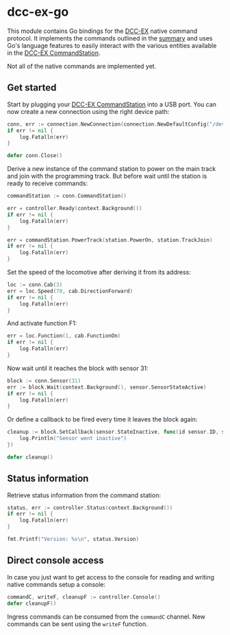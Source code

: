 # dcc-ex-go

This module contains Go bindings for the [DCC-EX](https://dcc-ex.com) native command protocol.
It implements the commands outlined in the [summary](https://dcc-ex.com/reference/software/command-summary-consolidated.html) and
uses Go's language features to easily interact with the various entities available in the [DCC-EX CommandStation](https://dcc-ex.com/ex-commandstation/index.html).

Not all of the native commands are implemented yet.

## Get started

Start by plugging your [DCC-EX CommandStation](https://dcc-ex.com/ex-commandstation/index.html) into a USB port.
You can now create a new connection using the right device path:

```go
conn, err := connection.NewConnection(connection.NewDefaultConfig("/dev/ttyACM0"))
if err != nil {
    log.Fatalln(err)
}

defer conn.Close()
```

Derive a new instance of the command station to power on the main track and join with the programming track.
But before wait until the station is ready to receive commands:

```go
commandStation := conn.CommandStation()

err = controller.Ready(context.Background())
if err != nil {
    log.Fatalln(err)
}

err = commandStation.PowerTrack(station.PowerOn, station.TrackJoin)
if err != nil {
    log.Fatalln(err)
}
```

Set the speed of the locomotive after deriving it from its address:

```go
loc := conn.Cab(3)
err = loc.Speed(70, cab.DirectionForward)
if err != nil {
    log.Fatalln(err)
}
```

And activate function F1:

```go
err = loc.Function(1, cab.FunctionOn)
if err != nil {
    log.Fatalln(err)
}
```

Now wait until it reaches the block with sensor 31:

```go
block := conn.Sensor(31)
err := block.Wait(context.Background(), sensor.SensorStateActive)
if err != nil {
    log.Fatalln(err)
}
```

Or define a callback to be fired every time it leaves the block again:

```go
cleanup := block.SetCallback(sensor.StateInactive, func(id sensor.ID, state sensor.State) {
    log.Println("Sensor went inactive")
})

defer cleanup()
```

## Status information

Retrieve status information from the command station:

```go
status, err := controller.Status(context.Background())
if err != nil {
    log.Fatalln(err)
}

fmt.Printf("Version: %s\n", status.Version)
```

## Direct console access

In case you just want to get access to the console for reading and writing native commands
setup a console:

```go
commandC, writeF, cleanupF := controller.Console()
defer cleanupF()
```

Ingress commands can be consumed from the `commandC` channel.
New commands can be sent using the `writeF` function.
